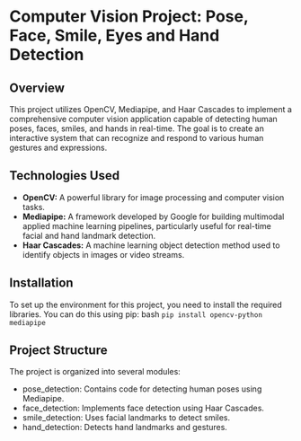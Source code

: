 # Computer Vision Project: Pose, Face, Smile, Eyes and Hand Detection
## Overview
This project utilizes OpenCV, Mediapipe, and Haar Cascades to implement a comprehensive computer vision application capable of detecting human poses, faces, smiles, and hands in real-time. The goal is to create an interactive system that can recognize and respond to various human gestures and expressions.
## Technologies Used
- **OpenCV:** A powerful library for image processing and computer vision tasks.
- **Mediapipe:** A framework developed by Google for building multimodal applied machine learning pipelines, particularly useful for real-time facial and hand landmark detection.
- **Haar Cascades:** A machine learning object detection method used to identify objects in images or video streams.
## Installation
To set up the environment for this project, you need to install the required libraries. 
You can do this using pip:
bash
`pip install opencv-python mediapipe`

## Project Structure
The project is organized into several modules:
- pose_detection: Contains code for detecting human poses using Mediapipe.
- face_detection: Implements face detection using Haar Cascades.
- smile_detection: Uses facial landmarks to detect smiles.
- hand_detection: Detects hand landmarks and gestures.
